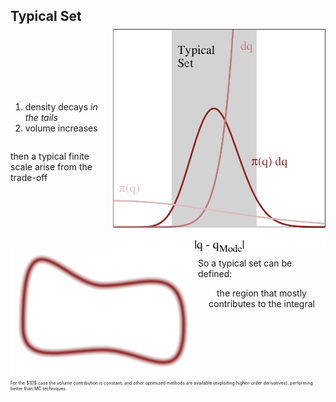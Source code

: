 ## Typical Set

<div style="display: flex; justify-content: space-between">
    <div style="display: flex; justify-content: center; flex-direction: column;">
    <ol>
        <li>density <span class="txtclr green">decays</span> <em>in the tails</em></li>
        <li>volume <span class="txtclr green">increases</span></li>
    </ol>
    <p>
    then a <span class="hlight green">typical finite scale</span> arise from the trade-off
    </p>
    </div>
    <img src="assets/typical-set-displace.png" width="340"
    style="padding-left: 2%; margin-top: -2%; margin-bottom: -1%">
</div>
<div style="display: flex; justify-content: space-around">
    <img src="assets/typical-set-geometry.png" width="300">
    <div>
    <p>So a <span class="hlight blue">typical set</span> can be defined:</p>
    <p style="text-align: center">
    <span class="txtclr blue">
    the region that mostly contributes to the integral
    </span></p>
    </div>
</div>
<p style="font-size: 0.5em">
For the $1D$ case the volume contribution is constant, and other optimized
methods are available (exploiting higher-order derivatives), performing better
than MC techniques.
</p>

